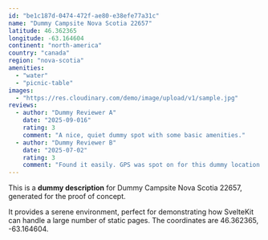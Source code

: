 ```yaml
---
id: "be1c187d-0474-472f-ae80-e38efe77a31c"
name: "Dummy Campsite Nova Scotia 22657"
latitude: 46.362365
longitude: -63.164604
continent: "north-america"
country: "canada"
region: "nova-scotia"
amenities:
  - "water"
  - "picnic-table"
images:
  - "https://res.cloudinary.com/demo/image/upload/v1/sample.jpg"
reviews:
  - author: "Dummy Reviewer A"
    date: "2025-09-016"
    rating: 3
    comment: "A nice, quiet dummy spot with some basic amenities."
  - author: "Dummy Reviewer B"
    date: "2025-07-02"
    rating: 3
    comment: "Found it easily. GPS was spot on for this dummy location."
---
```


This is a **dummy description** for Dummy Campsite Nova Scotia 22657, generated for the proof of concept.

It provides a serene environment, perfect for demonstrating how SvelteKit can handle a large number of static pages. The coordinates are 46.362365, -63.164604.
